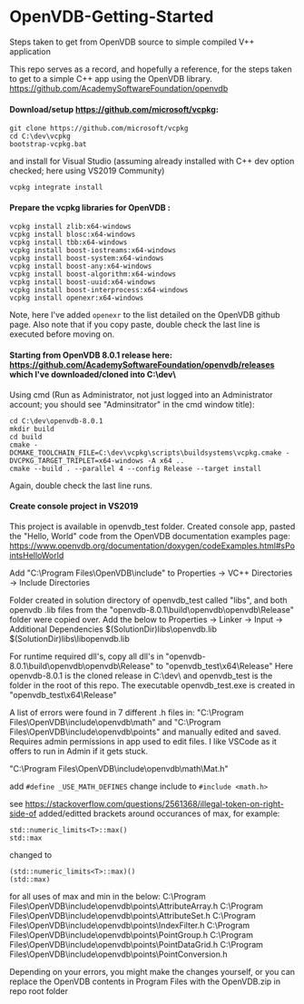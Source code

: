 # OpenVDB-Getting-Started
Steps taken to get from OpenVDB source to simple compiled V++ application

This repo serves as a record, and hopefully a reference, for the steps taken to get to a simple C++ app using the OpenVDB library. https://github.com/AcademySoftwareFoundation/openvdb

#### Download/setup https://github.com/microsoft/vcpkg:
```
git clone https://github.com/microsoft/vcpkg
cd C:\dev\vcpkg
bootstrap-vcpkg.bat
```
and install for Visual Studio (assuming already installed with C++ dev option checked; here using VS2019 Community)
```
vcpkg integrate install
```

#### Prepare the vcpkg libraries for OpenVDB :
```
vcpkg install zlib:x64-windows
vcpkg install blosc:x64-windows
vcpkg install tbb:x64-windows
vcpkg install boost-iostreams:x64-windows
vcpkg install boost-system:x64-windows
vcpkg install boost-any:x64-windows
vcpkg install boost-algorithm:x64-windows
vcpkg install boost-uuid:x64-windows
vcpkg install boost-interprocess:x64-windows
vcpkg install openexr:x64-windows

```
Note, here I've added `openexr` to the list detailed on the OpenVDB github page.  Also note that if you copy paste, double check the last line is executed before moving on.

#### Starting from OpenVDB 8.0.1 release here: https://github.com/AcademySoftwareFoundation/openvdb/releases which I've downloaded/cloned into C:\dev\

Using cmd (Run as Administrator, not just logged into an Administrator account; you should see "Adminsitrator" in the cmd window title):
```
cd C:\dev\openvdb-8.0.1
mkdir build
cd build
cmake -DCMAKE_TOOLCHAIN_FILE=C:\dev\vcpkg\scripts\buildsystems\vcpkg.cmake -DVCPKG_TARGET_TRIPLET=x64-windows -A x64 ..
cmake --build . --parallel 4 --config Release --target install

```
Again, double check the last line runs.

#### Create console project in VS2019

This project is available in openvdb_test folder.
Created console app, pasted the "Hello, World" code from the OpenVDB documentation examples page:
https://www.openvdb.org/documentation/doxygen/codeExamples.html#sPointsHelloWorld

Add "C:\Program Files\OpenVDB\include" to Properties -> VC++ Directories -> Include Directories

Folder created in solution directory of openvdb_test called "libs", and both openvdb .lib files from the "openvdb-8.0.1\build\openvdb\openvdb\Release" folder were copied over.
Add the below to Properties -> Linker -> Input -> Additional Dependencies
$(SolutionDir)libs\openvdb.lib
$(SolutionDir)libs\libopenvdb.lib

For runtime required dll's, copy all dll's in "openvdb-8.0.1\build\openvdb\openvdb\Release" to "openvdb_test\x64\Release"
Here openvdb-8.0.1 is the cloned release in C:\dev\ and openvdb_test is the folder in the root of this repo.  The executable openvdb_test.exe is created in "openvdb_test\x64\Release"

A list of errors were found in 7 different .h files in:
"C:\Program Files\OpenVDB\include\openvdb\math\"
and
"C:\Program Files\OpenVDB\include\openvdb\points"
and manually edited and saved.  Requires admin permissions in app used to edit files.  I like VSCode as it offers to run in Admin if it gets stuck.

"C:\Program Files\OpenVDB\include\openvdb\math\Mat.h"

add
`#define _USE_MATH_DEFINES`
change include to
`#include <math.h>`

see https://stackoverflow.com/questions/2561368/illegal-token-on-right-side-of
added/editted brackets around occurances of max, for example:
```
std::numeric_limits<T>::max()
std::max
```
changed to 
```
(std::numeric_limits<T>::max)()
(std::max)
```

for all uses of max and min in the below:
C:\Program Files\OpenVDB\include\openvdb\points\AttributeArray.h
C:\Program Files\OpenVDB\include\openvdb\points\AttributeSet.h
C:\Program Files\OpenVDB\include\openvdb\points\IndexFilter.h
C:\Program Files\OpenVDB\include\openvdb\points\PointGroup.h
C:\Program Files\OpenVDB\include\openvdb\points\PointDataGrid.h
C:\Program Files\OpenVDB\include\openvdb\points\PointConversion.h

Depending on your errors, you might make the changes yourself, or you can replace the OpenVDB contents in Program Files with the OpenVDB.zip in repo root folder